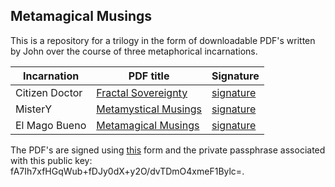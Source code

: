 ## Metamagical Musings
This is a repository for a trilogy in the form of downloadable PDF's written by John over the course of three metaphorical incarnations.

|**Incarnation**|**PDF title**|**Signature**|
|---------------|-------------|-------------|
|Citizen Doctor |[Fractal Sovereignty](https://metamagical-musings.github.io/Fractal-Sovereignty.pdf)|[signature](https://metamagical-musings.github.io/signatures/Fractal-Sovereignty.txt)|
|MisterY        |[Metamystical Musings](https://metamagical-musings.github.io/Metamystical-Musings.pdf)|[signature](https://metamagical-musings.github.io/signatures/Metamystical-Musings.txt)|
|El Mago Bueno  |[Metamagical Musings](https://metamagical-musings.github.io/Metamagical-Musings.pdf)|[signature](https://metamagical-musings.github.io/signatures/Metamagical-Musings.txt)|

The PDF's are signed using [this](https://metamagical-musings.github.io/hash-and-sign.html) form and the private passphrase associated
with this public key: fA7Ih7xfHGqWub+fDJy0dX+y2O/dvTDmO4xmeF1Bylc=.
